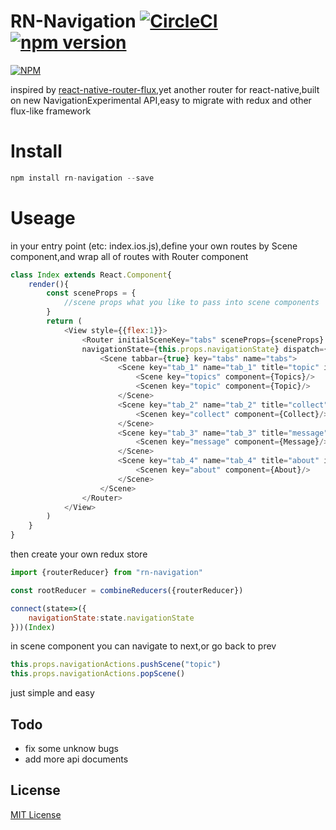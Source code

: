 RN-Navigation [![CircleCI](https://circleci.com/gh/ali322/rn-navigation.svg?style=svg)](https://circleci.com/gh/ali322/rn-navigation) [![npm version](https://badge.fury.io/js/rn-navigation.svg)](https://badge.fury.io/js/rn-navigation)
===
[![NPM](https://nodei.co/npm/rn-navigation.png?downloads=true&downloadRank=true&stars=true)](https://nodei.co/npm/rn-navigation/)

inspired by [react-native-router-flux](https://github.com/aksonov/react-native-router-flux),yet another router for react-native,built on new NavigationExperimental API,easy to migrate with redux and other flux-like framework

Install
===

```javascript
npm install rn-navigation --save
```

Useage
===

in your entry point (etc: index.ios.js),define your own routes by Scene component,and wrap all of routes with Router component

```javascript
class Index extends React.Component{
    render(){
        const sceneProps = {
            //scene props what you like to pass into scene components
        }
        return (
            <View style={{flex:1}}>
                <Router initialSceneKey="tabs" sceneProps={sceneProps} 
                navigationState={this.props.navigationState} dispatch={this.props.dispatch}>
                    <Scene tabbar={true} key="tabs" name="tabs">
                        <Scene key="tab_1" name="tab_1" title="topic" iconName="coffee">
                            <Scene key="topics" component={Topics}/>
                            <Scenen key="topic" component={Topic}/>
                        </Scene>
                        <Scene key="tab_2" name="tab_2" title="collect" iconName="bookmark">
                            <Scenen key="collect" component={Collect}/>
                        </Scene>
                        <Scene key="tab_3" name="tab_3" title="message" iconName="envelope">
                            <Scenen key="message" component={Message}/>
                        </Scene>
                        <Scene key="tab_4" name="tab_4" title="about" iconName="user">
                            <Scenen key="about" component={About}/>
                        </Scene>
                    </Scene>
                </Router>
            </View>
        )
    }
}
```

then create your own redux store

```javascript
import {routerReducer} from "rn-navigation"

const rootReducer = combineReducers({routerReducer})

connect(state=>({
    navigationState:state.navigationState
}))(Index)
```
in scene component you can navigate to next,or go back to prev

```javascript
this.props.navigationActions.pushScene("topic")
this.props.navigationActions.popScene()
```

just simple and easy

## Todo

- fix some unknow bugs
- add more api documents


## License

[MIT License](http://en.wikipedia.org/wiki/MIT_License)